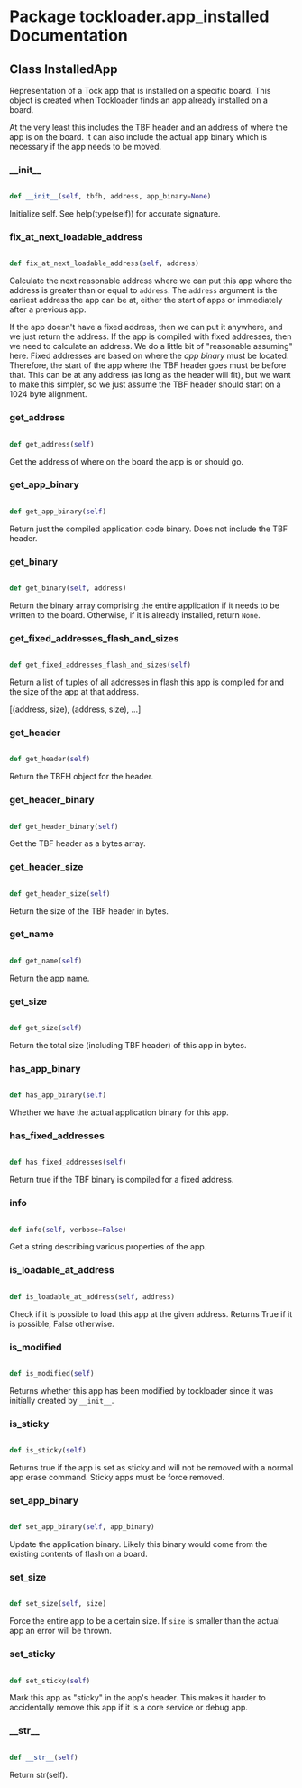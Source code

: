 # Package tockloader.app_installed Documentation

## Class InstalledApp
Representation of a Tock app that is installed on a specific board. This
object is created when Tockloader finds an app already installed on a board.

At the very least this includes the TBF header and an address of where the
app is on the board. It can also include the actual app binary which is
necessary if the app needs to be moved.
### \_\_init\_\_
```py

def __init__(self, tbfh, address, app_binary=None)

```



Initialize self.  See help(type(self)) for accurate signature.


### fix\_at\_next\_loadable\_address
```py

def fix_at_next_loadable_address(self, address)

```



Calculate the next reasonable address where we can put this app where
the address is greater than or equal to `address`. The `address`
argument is the earliest address the app can be at, either the start of
apps or immediately after a previous app.

If the app doesn't have a fixed address, then we can put it anywhere,
and we just return the address. If the app is compiled with fixed
addresses, then we need to calculate an address. We do a little bit of
"reasonable assuming" here. Fixed addresses are based on where the _app
binary_ must be located. Therefore, the start of the app where the TBF
header goes must be before that. This can be at any address (as long as
the header will fit), but we want to make this simpler, so we just
assume the TBF header should start on a 1024 byte alignment.


### get\_address
```py

def get_address(self)

```



Get the address of where on the board the app is or should go.


### get\_app\_binary
```py

def get_app_binary(self)

```



Return just the compiled application code binary. Does not include
the TBF header.


### get\_binary
```py

def get_binary(self, address)

```



Return the binary array comprising the entire application if it needs to
be written to the board. Otherwise, if it is already installed, return
`None`.


### get\_fixed\_addresses\_flash\_and\_sizes
```py

def get_fixed_addresses_flash_and_sizes(self)

```



Return a list of tuples of all addresses in flash this app is compiled
for and the size of the app at that address.

[(address, size), (address, size), ...]


### get\_header
```py

def get_header(self)

```



Return the TBFH object for the header.


### get\_header\_binary
```py

def get_header_binary(self)

```



Get the TBF header as a bytes array.


### get\_header\_size
```py

def get_header_size(self)

```



Return the size of the TBF header in bytes.


### get\_name
```py

def get_name(self)

```



Return the app name.


### get\_size
```py

def get_size(self)

```



Return the total size (including TBF header) of this app in bytes.


### has\_app\_binary
```py

def has_app_binary(self)

```



Whether we have the actual application binary for this app.


### has\_fixed\_addresses
```py

def has_fixed_addresses(self)

```



Return true if the TBF binary is compiled for a fixed address.


### info
```py

def info(self, verbose=False)

```



Get a string describing various properties of the app.


### is\_loadable\_at\_address
```py

def is_loadable_at_address(self, address)

```



Check if it is possible to load this app at the given address. Returns
True if it is possible, False otherwise.


### is\_modified
```py

def is_modified(self)

```



Returns whether this app has been modified by tockloader since it was
initially created by `__init__`.


### is\_sticky
```py

def is_sticky(self)

```



Returns true if the app is set as sticky and will not be removed with
a normal app erase command. Sticky apps must be force removed.


### set\_app\_binary
```py

def set_app_binary(self, app_binary)

```



Update the application binary. Likely this binary would come from the
existing contents of flash on a board.


### set\_size
```py

def set_size(self, size)

```



Force the entire app to be a certain size. If `size` is smaller than the
actual app an error will be thrown.


### set\_sticky
```py

def set_sticky(self)

```



Mark this app as "sticky" in the app's header. This makes it harder to
accidentally remove this app if it is a core service or debug app.


### \_\_str\_\_
```py

def __str__(self)

```



Return str(self).



